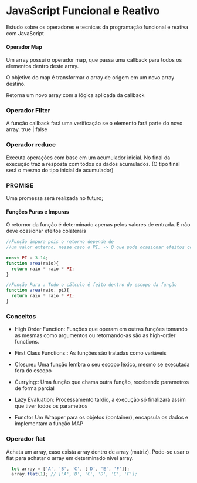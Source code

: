 # JavaScript Funcional e Reativo

Estudo sobre os operadores e tecnicas da programação funcional e reativa com JavaScript

#### Operador Map

Um array possui o operador map, que passa uma callback para todos os elementos
dentro deste array.

O objetivo do map é transformar o array de origem em um novo array destino.

Retorna um novo array com a lógica aplicada da callback

### Operador Filter

A função callback fará uma verificação se o elemento fará parte
do novo array. true | false

### Operador reduce

Executa operações com base em um acumulador inicial. No final da execução traz a
resposta com todos os dados acumulados. (O tipo final será o mesmo do tipo inicial de acumulador)

### PROMISE

Uma promessa será realizada no futuro;

#### Funções Puras e Impuras

O retornor da função é determinado apenas pelos valores de entrada. E não deve ocasionar efeitos colaterais

```javascript
//Função impura pois o retorno depende de
//um valor externo, nesse caso o PI. -> O que pode ocasionar efeitos colaterais

const PI = 3.14;
function area(raio){
  return raio * raio * PI;
}

//Função Pura : Todo o cálculo é feito dentro do escopo da função
function area(raio, pi){
  return raio * raio * PI;
}
```

### Conceitos

- High Order Function:
  Funções que operam em outras funções
  tomando as mesmas como argumentos ou retornando-as
  são as high-order functions.

- First Class Functions::
  As funções são tratadas como variáveis

- Closure::
  Uma função lembra o seu escopo léxico, mesmo se executada fora do escopo

- Currying::
  Uma função que chama outra função, recebendo parametros de forma parcial

- Lazy Evaluation:
  Processamento tardio, a execução só finalizará assim que tiver todos os parametros

- Functor
  Um Wrapper para os objetos (container), encapsula os dados e implementam a função MAP

### Operador flat

Achata um array, caso exista array dentro de array (matriz). Pode-se usar o flat para achatar
o array em determinado nivel array.

```javascript
  let array = ['A', 'B', 'C', ['D', 'E', 'F']];
  array.flat(1); // ['A','B', 'C', 'D', 'E', 'F'];
```